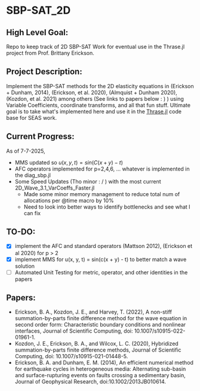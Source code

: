 # SBP-SAT_2D

## High Level Goal:
Repo to keep track of 2D SBP-SAT Work for eventual use in the Thrase.jl project from Prof. Brittany Erickson.

## Project Description:
Implement the SBP-SAT methods for the 2D elasticity equations in (Erickson + Dunham, 2014), (Erickson, et al. 2020), (Almquist + Dunham 2020), (Kozdon, et al. 2021) among others (See links to papers below : ) ) using Variable Coefficients, coordinate transforms, and all that fun stuff. Ultimate goal is to take what's implemented here and use it in the [Thrase.jl](https://github.com/Thrase/Thrase.jl) code base for SEAS work.

## Current Progress:
As of 7-7-2025, 
- MMS updated so $u(x, y, t) = sin(C(x+y) - t)$
- AFC operators implemented for p=2,4,6, ... whatever is implemented in the diag_sbp.jl
- Some Speed Updates (Tho minor : / ) with the most current 2D_Wave_3.1_VarCoeffs_Faster.jl
    - Made some minor memory management to reduce total num of allocations per @time macro by 10%
    - Need to look into better ways to identify bottlenecks and see what I can fix
## TO-DO:
- [x] implement the AFC and standard operators (Mattson 2012), (Erickson et al 2020) for p > 2
- [x] implement MMS for u(x, y, t) = sin(c(x + y) - t) to better match a wave solution
- [ ] Automated Unit Testing for metric, operator, and other identities in the papers

## Papers:
- Erickson, B. A., Kozdon, J. E., and Harvey, T. (2022), A non-stiff summation-by-parts finite difference method for the wave equation in second order form: Characteristic boundary conditions and nonlinear interfaces, Journal of Scientific Computing, doi: 10.1007/s10915-022-01961-1.
- Kozdon, J. E., Erickson, B. A., and Wilcox, L. C. (2020), Hybridized summation-by-parts finite difference methods, Journal of Scientific Computing, doi: 10.1007/s10915-021-01448-5.
- Erickson, B. A. and Dunham, E. M. (2014), An efficient numerical method for earthquake cycles in heterogeneous media: Alternating sub-basin and surface-rupturing events on faults crossing a sedimentary basin, Journal of Geophysical Research, doi:10.1002/2013JB010614.


